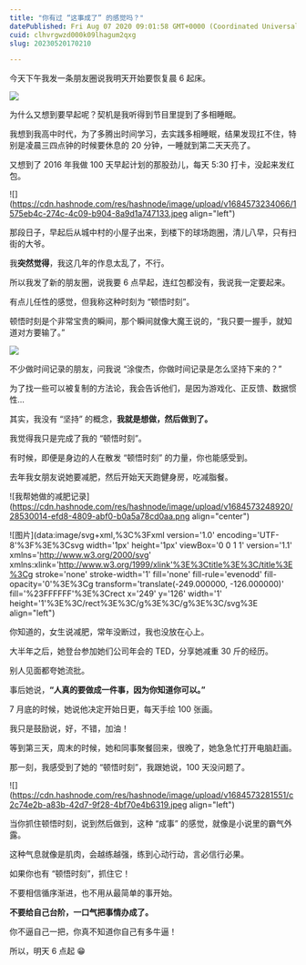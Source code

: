 ```yaml
---
title: "你有过 “这事成了” 的感觉吗？"
datePublished: Fri Aug 07 2020 09:01:58 GMT+0000 (Coordinated Universal Time)
cuid: clhvrgwzd000k09lhagum2qxg
slug: 20230520170210

---
```


今天下午我发一条朋友圈说我明天开始要恢复晨 6 起床。

![](https://cdn.hashnode.com/res/hashnode/image/upload/v1684573224710/946db7ac-45dc-44f7-b35a-4774eb633dab.jpeg)

为什么又想到要早起呢？契机是我听得到节目里提到了多相睡眠。

我想到我高中时代，为了多腾出时间学习，去实践多相睡眠，结果发现扛不住，特别是凌晨三四点钟的时候要休息的 20 分钟，一睡就到第二天天亮了。

又想到了 2016 年我做 100 天早起计划的那股劲儿，每天 5:30 打卡，没起来发红包。

![](https://cdn.hashnode.com/res/hashnode/image/upload/v1684573234066/1575eb4c-274c-4c09-b904-8a9d1a747133.jpeg align="left")

那段日子，早起后从城中村的小屋子出来，到楼下的球场跑圈，清儿八早，只有扫街的大爷。

我**突然觉得**，我这几年的作息太乱了，不行。

所以我发了新的朋友圈，说我要 6 点早起，连红包都没有，我说我一定要起来。

有点儿任性的感觉，但我称这种时刻为 “顿悟时刻”。

顿悟时刻是个非常宝贵的瞬间，那个瞬间就像大魔王说的，“我只要一握手，就知道对方要输了。”

![](https://cdn.hashnode.com/res/hashnode/image/upload/v1684573273066/108ec43e-9dbc-49f0-b6a1-71f904aa75e9.jpeg)

不少做时间记录的朋友，问我说 “涂俊杰，你做时间记录是怎么坚持下来的？”

为了找一些可以被复制的方法论，我会告诉他们，是因为游戏化、正反馈、数据惯性...

其实，我没有 “坚持” 的概念，**我就是想做，然后做到了。**

我觉得我只是完成了我的 “顿悟时刻”。

有时候，即便是身边的人在散发 “顿悟时刻” 的力量，你也能感受到。

去年我女朋友说她要减肥，然后开始天天跑健身房，吃减脂餐。

![我帮她做的减肥记录](https://cdn.hashnode.com/res/hashnode/image/upload/v1684573248920/28530014-efd8-4809-abf0-b0a5a78cd0aa.png align="center")

![图片](data:image/svg+xml,%3C%3Fxml version='1.0' encoding='UTF-8'%3F%3E%3Csvg width='1px' height='1px' viewBox='0 0 1 1' version='1.1' xmlns='http://www.w3.org/2000/svg' xmlns:xlink='http://www.w3.org/1999/xlink'%3E%3Ctitle%3E%3C/title%3E%3Cg stroke='none' stroke-width='1' fill='none' fill-rule='evenodd' fill-opacity='0'%3E%3Cg transform='translate(-249.000000, -126.000000)' fill='%23FFFFFF'%3E%3Crect x='249' y='126' width='1' height='1'%3E%3C/rect%3E%3C/g%3E%3C/g%3E%3C/svg%3E align="left")

你知道的，女生说减肥，常年没断过，我也没放在心上。

大半年之后，她登台参加她们公司年会的 TED，分享她减重 30 斤的经历。

别人见面都夸她流批。

事后她说，**“人真的要做成一件事，因为你知道你可以。”**

7 月底的时候，她说他决定开始日更，每天手绘 100 张画。

我只是鼓励说，好，不错，加油！

等到第三天，周末的时候，她和同事聚餐回来，很晚了，她急急忙打开电脑赶画。

那一刻，我感受到了她的 “顿悟时刻”，我跟她说，100 天没问题了。

![](https://cdn.hashnode.com/res/hashnode/image/upload/v1684573281551/c2c74e2b-a83b-42d7-9f28-4bf70e4b6319.jpeg align="left")

当你抓住顿悟时刻，说到然后做到，这种 “成事” 的感觉，就像是小说里的霸气外露。

这种气息就像是肌肉，会越练越强，练到心动行动，言必信行必果。

如果你也有 “顿悟时刻”，抓住它！

不要相信循序渐进，也不用从最简单的事开始。

**不要给自己台阶，一口气把事情办成了。**

你不逼自己一把，你真不知道你自己有多牛逼！

所以，明天 6 点起 😁